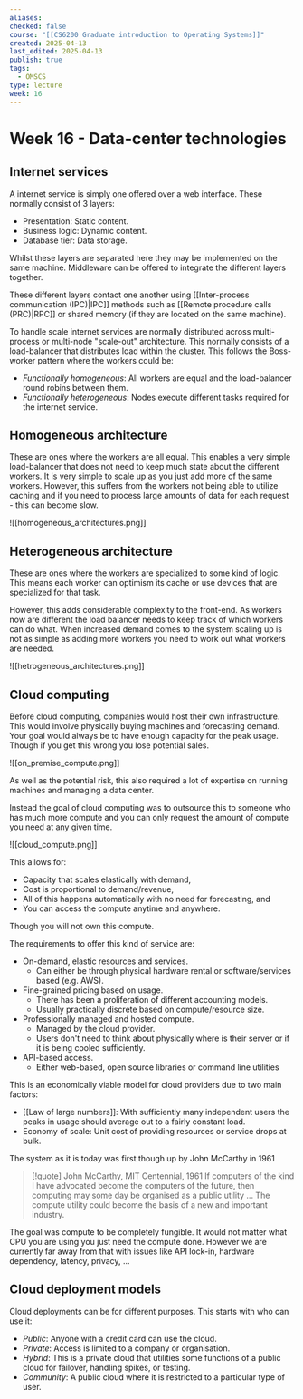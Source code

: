 ```yaml
---
aliases: 
checked: false
course: "[[CS6200 Graduate introduction to Operating Systems]]"
created: 2025-04-13
last_edited: 2025-04-13
publish: true
tags:
  - OMSCS
type: lecture
week: 16
---
```

# Week 16 - Data-center technologies

## Internet services

A internet service is simply one offered over a web interface. These normally consist of 3 layers:

- Presentation: Static content.
- Business logic: Dynamic content.
- Database tier: Data storage.

Whilst these layers are separated here they may be implemented on the same machine. Middleware can be offered to integrate the different layers together.

These different layers contact one another using [[Inter-process communication (IPC)|IPC]] methods such as [[Remote procedure calls (PRC)|RPC]] or shared memory (if they are located on the same machine).

To handle scale internet services are normally distributed across multi-process or multi-node "scale-out" architecture. This normally consists of a load-balancer that distributes load within the cluster. This follows the Boss-worker pattern where the workers could be:

- *Functionally homogeneous*: All workers are equal and the load-balancer round robins between them.
- *Functionally heterogeneous*: Nodes execute different tasks required for the internet service.

## Homogeneous architecture

These are ones where the workers are all equal. This enables a very simple load-balancer that does not need to keep much state about the different workers. It is very simple to scale up as you just add more of the same workers. However, this suffers from the workers not being able to utilize caching and if you need to process large amounts of data for each request - this can become slow.

![[homogeneous_architectures.png]]

## Heterogeneous architecture

These are ones where the workers are specialized to some kind of logic. This means each worker can optimism its cache or use devices that are specialized for that task. 

However, this adds considerable complexity to the front-end. As workers now are different the load balancer needs to keep track of which workers can do what. When increased demand comes to the system scaling up is not as simple as adding more workers you need to work out what workers are needed.

![[hetrogeneous_architectures.png]]

## Cloud computing

Before cloud computing, companies would host their own infrastructure. This would involve physically buying machines and forecasting demand. Your goal would always be to have enough capacity for the peak usage. Though if you get this wrong you lose potential sales.

![[on_premise_compute.png]]

As well as the potential risk, this also required a lot of expertise on running machines and managing a data center.

Instead the goal of cloud computing was to outsource this to someone who has much more compute and you can only request the amount of compute you need at any given time.

![[cloud_compute.png]]

This allows for:

- Capacity that scales elastically with demand,
- Cost is proportional to demand/revenue,
- All of this happens automatically with no need for forecasting, and
- You can access the compute anytime and anywhere.

Though you will not own this compute.

The requirements to offer this kind of service are:

- On-demand, elastic resources and services.
	- Can either be through physical hardware rental or software/services based (e.g. AWS).
- Fine-grained pricing based on usage.
	- There has been a proliferation of different accounting models.
	- Usually practically discrete based on compute/resource size.
- Professionally managed and hosted compute.
	- Managed by the cloud provider.
	- Users don't need to think about physically where is their server or if it is being cooled sufficiently.
- API-based access.
	- Either web-based, open source libraries or command line utilities

This is an economically viable model for cloud providers due to two main factors:

- [[Law of large numbers]]: With sufficiently many independent users the peaks in usage should average out to a fairly constant load.
- Economy of scale: Unit cost of providing resources or service drops at bulk.

The system as it is today was first though up by John McCarthy in 1961

>[!quote] John McCarthy, MIT Centennial, 1961
>If computers of the kind I have advocated become the computers of the future, then computing may some day be organised as a public utility ... The compute utility could become the basis of a new and important industry.

The goal was compute to be completely fungible. It would not matter what CPU you are using you just need the compute done. However we are currently far away from that with issues like API lock-in, hardware dependency, latency, privacy, ...

## Cloud deployment models

Cloud deployments can be for different purposes. This starts with who can use it:

- *Public*: Anyone with a credit card can use the cloud.
- *Private*: Access is limited to a company or organisation.
- *Hybrid*: This is a private cloud that utilities some functions of a public cloud for failover, handling spikes, or testing.
- *Community*: A public cloud where it is restricted to a particular type of user.
